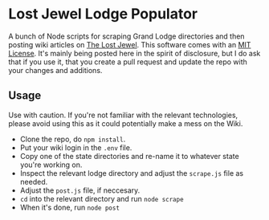 # Lost Jewel Lodge Populator

A bunch of Node scripts for scraping Grand Lodge directories and then posting wiki articles on [The Lost Jewel](https://thelostjewel.org). This software comes with an [MIT License](LICENSE). It's mainly being posted here in the spirit of disclosure, but I do ask that if you use it, that you create a pull request and update the repo with your changes and additions.

## Usage

Use with caution. If you're not familiar with the relevant technologies, please avoid using this as it could potentially make a mess on the Wiki.

 - Clone the repo, do `npm install`.
 - Put your wiki login in the `.env` file.
 - Copy one of the state directories and re-name it to whatever state you're working on.
 - Inspect the relevant lodge directory and adjust the `scrape.js` file as needed.
 - Adjust the `post.js` file, if neccesary.
 - `cd` into the relevant directory and run `node scrape`
 - When it's done, run `node post` 
